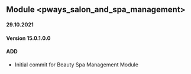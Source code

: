## Module <pways_salon_and_spa_management>

#### 29.10.2021
#### Version 15.0.1.0.0
#### ADD

- Initial commit for Beauty Spa Management Module
